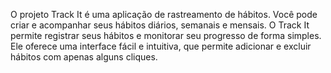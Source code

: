O projeto Track It é uma aplicação de rastreamento de hábitos. Você pode criar e acompanhar seus hábitos diários, semanais e mensais. O Track It permite registrar seus hábitos e monitorar seu progresso de forma simples. Ele oferece uma interface fácil e intuitiva, que permite adicionar e excluir hábitos com apenas alguns cliques.
